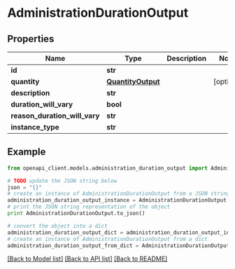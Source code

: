 # AdministrationDurationOutput


## Properties
Name | Type | Description | Notes
------------ | ------------- | ------------- | -------------
**id** | **str** |  | 
**quantity** | [**QuantityOutput**](QuantityOutput.md) |  | [optional] 
**description** | **str** |  | 
**duration_will_vary** | **bool** |  | 
**reason_duration_will_vary** | **str** |  | 
**instance_type** | **str** |  | 

## Example

```python
from openapi_client.models.administration_duration_output import AdministrationDurationOutput

# TODO update the JSON string below
json = "{}"
# create an instance of AdministrationDurationOutput from a JSON string
administration_duration_output_instance = AdministrationDurationOutput.from_json(json)
# print the JSON string representation of the object
print AdministrationDurationOutput.to_json()

# convert the object into a dict
administration_duration_output_dict = administration_duration_output_instance.to_dict()
# create an instance of AdministrationDurationOutput from a dict
administration_duration_output_from_dict = AdministrationDurationOutput.from_dict(administration_duration_output_dict)
```
[[Back to Model list]](../README.md#documentation-for-models) [[Back to API list]](../README.md#documentation-for-api-endpoints) [[Back to README]](../README.md)


